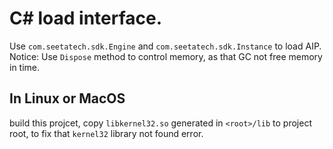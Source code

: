# C# load interface.

Use `com.seetatech.sdk.Engine` and `com.seetatech.sdk.Instance` to load AIP.
Notice: Use `Dispose` method to control memory, as that GC not free memory in time.

## In Linux or MacOS
build this projcet, copy `libkernel32.so` generated in `<root>/lib` to project root, to fix that `kernel32` library not found error.



